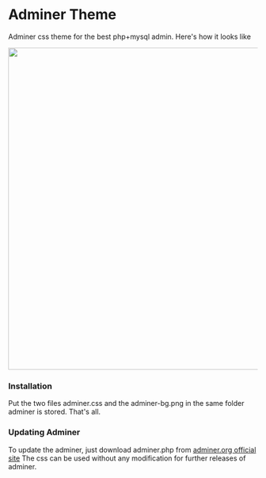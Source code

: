Adminer Theme
=====================

Adminer css theme for the best php+mysql admin. Here's how it looks like 

<img src="http://pappu687.github.io/screenshots/adminer-screenshot.png" width="650px" />

### Installation
Put the two files adminer.css and the adminer-bg.png in the same folder adminer is stored. That's all. 

### Updating Adminer

To update the adminer, just download adminer.php from [adminer.org official site][1] The css can be used without any modification for further releases of adminer. 

  [1]: http://www.adminer.org
